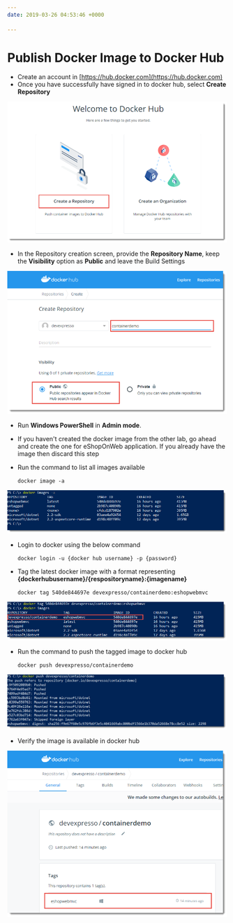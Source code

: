 ```yaml
---
date: 2019-03-26 04:53:46 +0000

---
```

# Publish Docker Image to Docker Hub

* Create an account in [https://hub.docker.com](https://hub.docker.com)
* Once you have successfully have signed in to docker hub, select **Create Repository**

![](/uploads/create_repository_button.png)

* In the Repository creation screen, provide the **Repository Name**, keep the **Visibility** option as **Public** and leave the Build Settings

![](/uploads/create_repository_screen.png)

* Run **Windows PowerShell** in **Admin mode**.
* If you haven't created the docker image from the other lab, go ahead and create the one for eShopOnWeb application. If you already have the image then discard this step
* Run the command to list all images available

      docker image -a

![](/uploads/list_all_images.png)

* Login to docker using the below command

      docker login -u {docker hub username} -p {password}
* Tag the latest docker image with a format representing **{dockerhubusername}/{respositoryname}:{imagename}**

      docker tag 540de844697e devexpresso/containerdemo:eshopwebmvc

![](/uploads/tag_image.png)

* Run the command to push the tagged image to docker hub

      docker push devexpresso/containerdemo

![](/uploads/docker_hub_push.png)

* Verify the image is available in docker hub

![](/uploads/docker_hub_image_verification.png)
